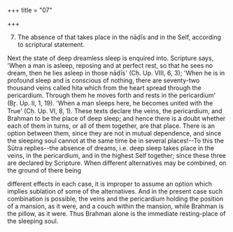 +++
title = "07"

+++


7. The absence of that takes place in the nāḍīs and in the Self, according to scriptural statement.

Next the state of deep dreamless sleep is enquired into. Scripture says, 'When a man is asleep, reposing and at perfect rest, so that he sees no dream, then he lies asleep in those nāḍīs' (Cḥ. Up. VIII, 6, 3); 'When he is in profound sleep and is conscious of nothing, there are seventy-two thousand veins called hita which from the heart spread through the pericardium. Through them he moves forth and rests in the pericardium' (Br̥. Up. II, 1, 19). 'When a man sleeps here, he becomes united with the True' (Cḥ. Up. VI, 8, 1). These texts declare the veins, the pericardium, and Brahman to be the place of deep sleep; and hence there is a doubt whether each of them in turns, or all of them together, are that place. There is an option between them, since they are not in mutual dependence, and since the sleeping soul cannot at the same time be in several places!--To this the Sūtra replies--the absence of dreams, i.e. deep sleep takes place in the veins, in the pericardium, and in the highest Self together; since these three are declared by Scripture. When different alternatives may be combined, on the ground of there being

different effects in each case, it is improper to assume an option which implies sublation of some of the alternatives. And in the present case such combination is possible, the veins and the pericardium holding the position of a mansion, as it were, and a couch within the mansion, while Brahman is the pillow, as it were. Thus Brahman alone is the immediate resting-place of the sleeping soul.

